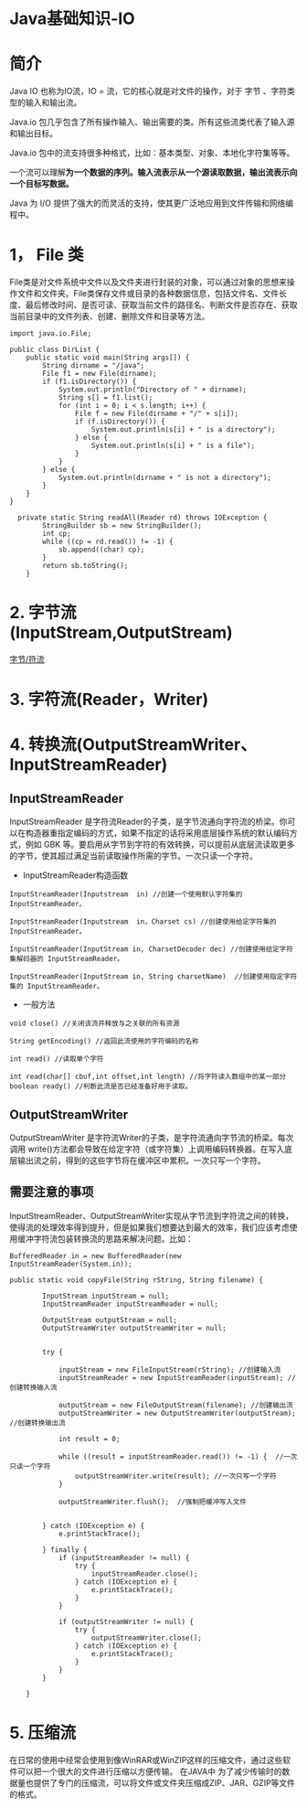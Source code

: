 # Java基础知识-IO

# 简介
Java IO 也称为IO流，IO = 流，它的核心就是对文件的操作，对于 字节 、字符类型的输入和输出流。

Java.io 包几乎包含了所有操作输入、输出需要的类。所有这些流类代表了输入源和输出目标。

Java.io 包中的流支持很多种格式，比如：基本类型、对象、本地化字符集等等。

一个流可以理解**为一个数据的序列。输入流表示从一个源读取数据，输出流表示向一个目标写数据。**

Java 为 I/O 提供了强大的而灵活的支持，使其更广泛地应用到文件传输和网络编程中。

# 1， File 类

File类是对文件系统中文件以及文件夹进行封装的对象，可以通过对象的思想来操作文件和文件夹。File类保存文件或目录的各种数据信息，包括文件名、文件长度、最后修改时间、是否可读、获取当前文件的路径名、判断文件是否存在、获取当前目录中的文件列表、创建、删除文件和目录等方法。

```
import java.io.File;
 
public class DirList {
    public static void main(String args[]) {
        String dirname = "/java";
        File f1 = new File(dirname);
        if (f1.isDirectory()) {
            System.out.println("Directory of " + dirname);
            String s[] = f1.list();
            for (int i = 0; i < s.length; i++) {
                File f = new File(dirname + "/" + s[i]);
                if (f.isDirectory()) {
                    System.out.println(s[i] + " is a directory");
                } else {
                    System.out.println(s[i] + " is a file");
                }
            }
        } else {
            System.out.println(dirname + " is not a directory");
        }
    }
}
```

```
  private static String readAll(Reader rd) throws IOException {
        StringBuilder sb = new StringBuilder();
        int cp;
        while ((cp = rd.read()) != -1) {
            sb.append((char) cp);
        }
        return sb.toString();
    }

```


# 2. 字节流(InputStream,OutputStream)

[字节/符流](../../hexo_pages/img/InputOutputStreams.png)

# 3. 字符流(Reader，Writer)

# 4. 转换流(OutputStreamWriter、InputStreamReader)
## InputStreamReader
InputStreamReader 是字符流Reader的子类，是字节流通向字符流的桥梁。你可以在构造器重指定编码的方式，如果不指定的话将采用底层操作系统的默认编码方式，例如 GBK 等。要启用从字节到字符的有效转换，可以提前从底层流读取更多的字节，使其超过满足当前读取操作所需的字节。一次只读一个字符。

- InputStreamReader构造函数
  
```
InputStreamReader(Inputstream  in) //创建一个使用默认字符集的 InputStreamReader。

InputStreamReader(Inputstream  in，Charset cs) //创建使用给定字符集的 InputStreamReader。

InputStreamReader(InputStream in, CharsetDecoder dec) //创建使用给定字符集解码器的 InputStreamReader。

InputStreamReader(InputStream in, String charsetName)  //创建使用指定字符集的 InputStreamReader。
```
- 一般方法

```
void close() //关闭该流并释放与之关联的所有资源

String getEncoding() //返回此流使用的字符编码的名称

int read() //读取单个字符

int read(char[] cbuf,int offset,int length) //将字符读入数组中的某一部分
boolean ready() //判断此流是否已经准备好用于读取。

```

## OutputStreamWriter
OutputStreamWriter 是字符流Writer的子类，是字符流通向字节流的桥梁。每次调用 write()方法都会导致在给定字符（或字符集）上调用编码转换器。在写入底层输出流之前，得到的这些字节将在缓冲区中累积。一次只写一个字符。

## 需要注意的事项
InputStreamReader、OutputStreamWriter实现从字节流到字符流之间的转换，使得流的处理效率得到提升，但是如果我们想要达到最大的效率，我们应该考虑使用缓冲字符流包装转换流的思路来解决问题。比如：
```
BufferedReader in = new BufferedReader(new InputStreamReader(System.in));

```

```
public static void copyFile(String rString, String filename) {

        InputStream inputStream = null;
        InputStreamReader inputStreamReader = null;

        OutputStream outputStream = null;
        OutputStreamWriter outputStreamWriter = null;


        try {

            inputStream = new FileInputStream(rString); //创建输入流
            inputStreamReader = new InputStreamReader(inputStream); //创建转换输入流

            outputStream = new FileOutputStream(filename); //创建输出流
            outputStreamWriter = new OutputStreamWriter(outputStream); //创建转换输出流

            int result = 0;

            while ((result = inputStreamReader.read()) != -1) {  //一次只读一个字符
                outputStreamWriter.write(result); //一次只写一个字符
            }

            outputStreamWriter.flush();  //强制把缓冲写入文件


        } catch (IOException e) {
            e.printStackTrace();

        } finally {
            if (inputStreamReader != null) {
                try {
                    inputStreamReader.close();
                } catch (IOException e) {
                    e.printStackTrace();
                }
            }

            if (outputStreamWriter != null) {
                try {
                    outputStreamWriter.close();
                } catch (IOException e) {
                    e.printStackTrace();
                }
            }
        }

    }

```

# 5. 压缩流
在日常的使用中经常会使用到像WinRAR或WinZIP这样的压缩文件，通过这些软件可以把一个很大的文件进行压缩以方便传输。
在JAVA中 为了减少传输时的数据量也提供了专门的压缩流，可以将文件或文件夹压缩成ZIP、JAR、GZIP等文件的格式。